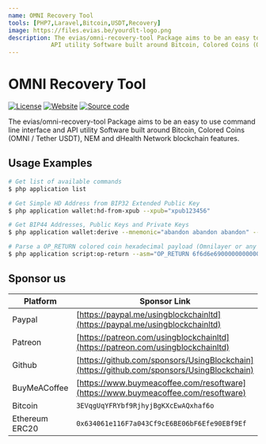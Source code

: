 ```yaml
---
name: OMNI Recovery Tool
tools: [PHP7,Laravel,Bitcoin,USDT,Recovery]
image: https://files.evias.be/yourdlt-logo.png
description: The evias/omni-recovery-tool Package aims to be an easy to use command line interface and
            API utility Software built around Bitcoin, Colored Coins (OMNI / Tether USDT), NEM and dHealth Network blockchain features.
---
```


# OMNI Recovery Tool

[![License](https://img.shields.io/badge/License-LGPL%203.0%20only-blue.svg)][license]
[![Website](https://img.shields.io/badge/Website-green.svg)][parent-url]
[![Source code](https://img.shields.io/badge/Source%20code-orange.svg)][code-url]

The evias/omni-recovery-tool Package aims to be an easy to use command line
interface and API utility Software built around Bitcoin, Colored Coins
(OMNI / Tether USDT), NEM and dHealth Network blockchain features.

## Usage Examples

```bash
# Get list of available commands
$ php application list

# Get Simple HD Address from BIP32 Extended Public Key
$ php application wallet:hd-from-xpub --xpub="xpub123456"

# Get BIP44 Addresses, Public Keys and Private Keys
$ php application wallet:derive --mnemonic="abandon abandon abandon" --path="m/44'/0'/0'/0"

# Parse a OP_RETURN colored coin hexadecimal payload (Omnilayer or any other OP_RETURN content)
$ php application script:op-return --asm="OP_RETURN 6f6d6e69000000000000001f000000002faf0800 OP_EQUAL"
```

## Sponsor us

| Platform | Sponsor Link |
| --- | --- |
| Paypal | [https://paypal.me/usingblockchainltd](https://paypal.me/usingblockchainltd) |
| Patreon | [https://patreon.com/usingblockchainltd](https://patreon.com/usingblockchainltd) |
| Github | [https://github.com/sponsors/UsingBlockchain](https://github.com/sponsors/UsingBlockchain) |
| BuyMeACoffee | [https://www.buymeacoffee.com/resoftware](https://www.buymeacoffee.com/resoftware) |
| Bitcoin | `3EVqgUqYFRYbf9RjhyjBgKXcEwAQxhaf6o` |
| Ethereum ERC20 | `0x634061e116F7a043Cf9cE6BE06bF6Efe90EBf9Ef` |

[parent-url]: https://ubc.digital
[license]: https://opensource.org/licenses/LGPL-3.0
[code-url]: https://github.com/evias/omni-recovery-tool
